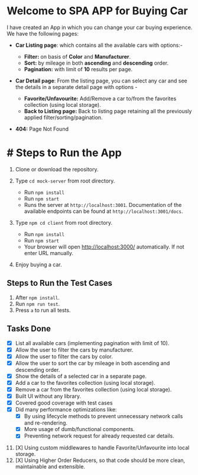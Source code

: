 
# Welcome to SPA  APP for Buying Car

I have created an App in which you can change your car buying experience.
We have the following pages:

* **Car Listing page**: which contains all the available cars with options:-
     * **Filter:** on basis of **Color** and **Manufacturer**.
     * **Sort:** by mileage in both **ascending** and **descending** order.
     * **Pagination:** with limit of **10** results per page.

* **Car Detail page**: From the listing page, you can select any car and see the details in a separate detail page with options -
    * **Favorite/Unfavourite:** Add/Remove a car to/from the favorites collection (using local storage).
    * **Back to Listing page:** Back to listing page retaining all the previously applied filter/sorting/pagination.

* **404:** Page Not Found

# # Steps to Run the App
1.  Clone or download the repository.

2.  Type `cd mock-server` from root directory.
    * Run  `npm install`
    * Run `npm start`
    * Runs the server at `http://localhost:3001`. Documentation of the available endpoints can be found at `http://localhost:3001/docs`.

3. Type  `npm cd client` from root directory.
    * Run  `npm install`
    * Run  `npm start`
    * Your browser will open  [http://localhost:3000/](http://localhost:3000/)  automatically. If not enter URL manually.

4.  Enjoy buying a car.

## Steps to Run the Test Cases

1.  After  `npm install`.
2.  Run  `npm run test`.
3.  Press  `a`  to run all tests.

## Tasks Done

 - [X] List all available cars (implementing pagination with limit of 10).
 - [X] Allow the user to filter the cars by manufacturer.
 - [X] Allow the user to filter the cars by color.
 - [x] Allow the user to sort the car by mileage in both ascending and descending order.
 - [X] Show the details of a selected car in a separate page.
 - [X] Add a car to the favorites collection (using local storage).
 - [X] Remove a car from the favorites collection (using local storage).
 - [X] Built UI without any library.
 - [X] Covered good coverage with test cases
 - [X] Did many performance optimizations like: 	
	 - [X] By using lifecycle methods to prevent unnecessary network calls and re-rendering.
	 - [X] More usage of dumb/functional components.
	 - [X] Preventing network request for already requested car details.
11. [X] Using custom middlewares to handle Favorite/Unfavourite into local storage.
12. [X] Using Higher Order Reducers, so that code should be more clean, maintainable and extensible.